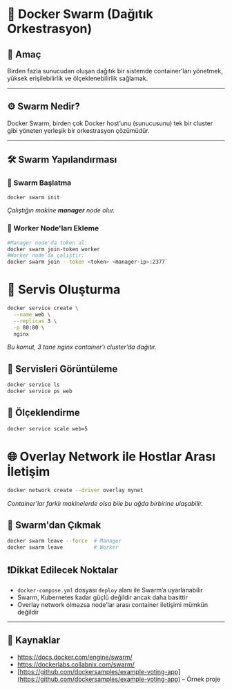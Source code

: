 # 🐝 Docker Swarm (Dağıtık Orkestrasyon)

## 🧠 Amaç

Birden fazla sunucudan oluşan dağıtık bir sistemde container'ları yönetmek, yüksek erişilebilirlik ve ölçeklenebilirlik sağlamak.

---

## ⚙️ Swarm Nedir?

Docker Swarm, birden çok Docker host’unu (sunucusunu) tek bir cluster gibi yöneten yerleşik bir orkestrasyon çözümüdür.

---

## 🛠️ Swarm Yapılandırması

### 🔹 Swarm Başlatma
```bash
docker swarm init
```
*Çalıştığın makine **manager** node olur.*

### 🔹 Worker Node'ları Ekleme
```bash
#Manager node'da token al: 
docker swarm join-token worker  
#Worker node’da çalıştır: 
docker swarm join --token <token> <manager-ip>:2377`
```
# 🧱 Servis Oluşturma
```bash
docker service create \
  --name web \
  --replicas 3 \
  -p 80:80 \
  nginx
```
*Bu komut, 3 tane nginx container'ı cluster’da dağıtır.*
## 🔹 Servisleri Görüntüleme
```bash
docker service ls
docker service ps web
```
## 🔹 Ölçeklendirme
```bash
docker service scale web=5
```
# 🌐 Overlay Network ile Hostlar Arası İletişim
```bash
docker network create --driver overlay mynet
```
*Container’lar farklı makinelerde olsa bile bu ağda birbirine ulaşabilir.*
## 🛑 Swarm'dan Çıkmak
```bash
docker swarm leave --force  # Manager
docker swarm leave          # Worker
```
## ❗️Dikkat Edilecek Noktalar

- `docker-compose.yml` dosyası `deploy` alanı ile Swarm’a uyarlanabilir
- Swarm, Kubernetes kadar güçlü değildir ancak daha basittir
- Overlay network olmazsa node’lar arası container iletişimi mümkün değildir
---
## 🔗 Kaynaklar

- https://docs.docker.com/engine/swarm/
- https://dockerlabs.collabnix.com/swarm/
- [https://github.com/dockersamples/example-voting-app](https://github.com/dockersamples/example-voting-app) – Örnek proje
